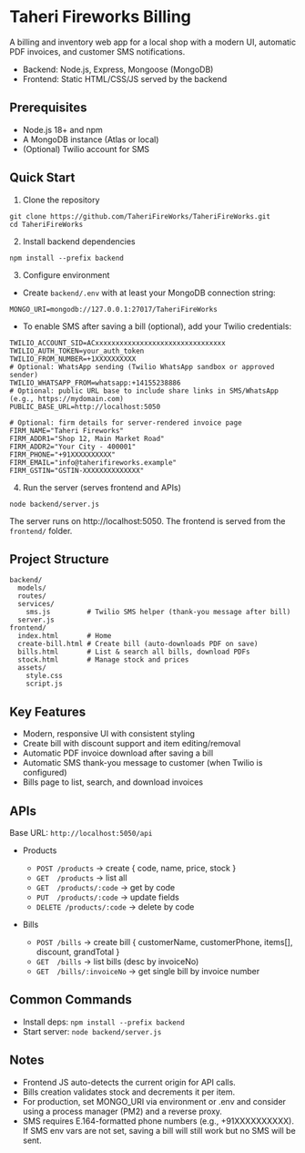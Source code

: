 # Taheri Fireworks Billing

A billing and inventory web app for a local shop with a modern UI, automatic PDF invoices, and customer SMS notifications.

- Backend: Node.js, Express, Mongoose (MongoDB)
- Frontend: Static HTML/CSS/JS served by the backend

## Prerequisites
- Node.js 18+ and npm
- A MongoDB instance (Atlas or local)
- (Optional) Twilio account for SMS

## Quick Start

1) Clone the repository
```
git clone https://github.com/TaheriFireWorks/TaheriFireWorks.git
cd TaheriFireWorks
```

2) Install backend dependencies
```
npm install --prefix backend
```

3) Configure environment
- Create `backend/.env` with at least your MongoDB connection string:
```
MONGO_URI=mongodb://127.0.0.1:27017/TaheriFireWorks
```
- To enable SMS after saving a bill (optional), add your Twilio credentials:
```
TWILIO_ACCOUNT_SID=ACxxxxxxxxxxxxxxxxxxxxxxxxxxxxxxxx
TWILIO_AUTH_TOKEN=your_auth_token
TWILIO_FROM_NUMBER=+1XXXXXXXXXX
# Optional: WhatsApp sending (Twilio WhatsApp sandbox or approved sender)
TWILIO_WHATSAPP_FROM=whatsapp:+14155238886
# Optional: public URL base to include share links in SMS/WhatsApp (e.g., https://mydomain.com)
PUBLIC_BASE_URL=http://localhost:5050

# Optional: firm details for server-rendered invoice page
FIRM_NAME="Taheri Fireworks"
FIRM_ADDR1="Shop 12, Main Market Road"
FIRM_ADDR2="Your City - 400001"
FIRM_PHONE="+91XXXXXXXXXX"
FIRM_EMAIL="info@taherifireworks.example"
FIRM_GSTIN="GSTIN-XXXXXXXXXXXXXX"
```

4) Run the server (serves frontend and APIs)
```
node backend/server.js
```
The server runs on http://localhost:5050. The frontend is served from the `frontend/` folder.

## Project Structure
```
backend/
  models/
  routes/
  services/
    sms.js         # Twilio SMS helper (thank-you message after bill)
  server.js
frontend/
  index.html       # Home
  create-bill.html # Create bill (auto-downloads PDF on save)
  bills.html       # List & search all bills, download PDFs
  stock.html       # Manage stock and prices
  assets/
    style.css
    script.js
```

## Key Features
- Modern, responsive UI with consistent styling
- Create bill with discount support and item editing/removal
- Automatic PDF invoice download after saving a bill
- Automatic SMS thank-you message to customer (when Twilio is configured)
- Bills page to list, search, and download invoices

## APIs
Base URL: `http://localhost:5050/api`

- Products
  - `POST /products`  → create { code, name, price, stock }
  - `GET  /products`  → list all
  - `GET  /products/:code` → get by code
  - `PUT  /products/:code` → update fields
  - `DELETE /products/:code` → delete by code

- Bills
  - `POST /bills` → create bill { customerName, customerPhone, items[], discount, grandTotal }
  - `GET  /bills` → list bills (desc by invoiceNo)
  - `GET  /bills/:invoiceNo` → get single bill by invoice number

## Common Commands
- Install deps: `npm install --prefix backend`
- Start server: `node backend/server.js`

## Notes
- Frontend JS auto-detects the current origin for API calls.
- Bills creation validates stock and decrements it per item.
- For production, set MONGO_URI via environment or .env and consider using a process manager (PM2) and a reverse proxy.
- SMS requires E.164-formatted phone numbers (e.g., +91XXXXXXXXXX). If SMS env vars are not set, saving a bill will still work but no SMS will be sent.
